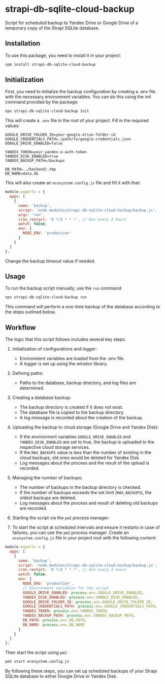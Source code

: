 # strapi-db-sqlite-cloud-backup

Script for scheduled backup to Yandex Drive or Google Drive of a temporary copy of the Strapi SQLite database.

## Installation

To use this package, you need to install it in your project:

```sh
npm install strapi-db-sqlite-cloud-backup
```

## Initialization

First, you need to initialize the backup configuration by creating a .env file with the necessary environment variables.
You can do this using the init command provided by the package:

```sh
npx strapi-db-sqlite-cloud-backup init
```

This will create a `.env` file in the root of your project. Fill in the required values:

```dotenv
GOOGLE_DRIVE_FOLDER_ID=your-google-drive-folder-id
GOOGLE_CREDENTIALS_PATH=./path/to/google-credentials.json
GOOGLE_DRIVE_ENABLED=false

YANDEX_TOKEN=your-yandex-o-auth-token
YANDEX_DISK_ENABLED=true
YANDEX_BACKUP_PATH=/backups

DB_PATH=../backend/.tmp
DB_NAME=data.db
```

This will also create an `ecosystem.config.js` file and fill it with that:

```js
module.exports = {
  apps: [
    {
      name: 'backup',
      script: 'node_modules/strapi-db-sqlite-cloud-backup/backup.js',
      args: 'run',
      cron_restart: '0 */3 * * *', // Run every 3 hours
      watch: false,
      env: {
        NODE_ENV: 'production'
      }
    }
  ]
};

```

Change the backup timeout value if needed.

## Usage
To run the backup script manually, use the `run` command:

```sh
npx strapi-db-sqlite-cloud-backup run
```
This command will perform a one-time backup of the database according to the steps outlined below.

## Workflow

The logic that this script follows includes several key steps:

1. Initialization of configurations and logger:

   - Environment variables are loaded from the .env file.
   - A logger is set up using the winston library.
   

2. Defining paths:

   - Paths to the database, backup directory, and log files are determined.
   

3. Creating a database backup:

   - The backup directory is created if it does not exist.
   - The database file is copied to the backup directory.
   - A log message is recorded about the creation of the backup.
   

4. Uploading the backup to cloud storage (Google Drive and Yandex Disk):

   - If the environment variables `GOOGLE_DRIVE_ENABLED` and `YANDEX_DISK_ENABLED` are set to true, the backup is uploaded to the respective cloud storage services.
   - If the `MAX_BACKUPS` value is less than the number of existing in the cloud backups, old ones would be deleted for Yandex Disk.
   - Log messages about the process and the result of the upload is recorded.
   

5. Managing the number of backups:

   - The number of backups in the backup directory is checked.
   - If the number of backups exceeds the set limit (`MAX_BACKUPS`), the oldest backups are deleted.
   - Log messages about the process and result of deleting old backups are recorded.
   

6. Starting the script via the `pm2` process manager:

7. To start the script at scheduled intervals and ensure it restarts in case of failures, you can use the `pm2` process manager. Create an `ecosystem.config.js` file in your project root with the following content:

```js
module.exports = {
  apps: [
    {
      name: 'backup',
      script: 'node_modules/strapi-db-sqlite-cloud-backup/backup.js',
      cron_restart: '0 */3 * * *', // Run every 3 hours
      watch: false,
      env: {
        NODE_ENV: 'production',
        // Environment variables for the script
        GOOGLE_DRIVE_ENABLED: process.env.GOOGLE_DRIVE_ENABLED,
        YANDEX_DISK_ENABLED: process.env.YANDEX_DISK_ENABLED,
        GOOGLE_DRIVE_FOLDER_ID: process.env.GOOGLE_DRIVE_FOLDER_ID,
        GOOGLE_CREDENTIALS_PATH: process.env.GOOGLE_CREDENTIALS_PATH,
        YANDEX_TOKEN: process.env.YANDEX_TOKEN,
        YANDEX_BACKUP_PATH: process.env.YANDEX_BACKUP_PATH,
        DB_PATH: process.env.DB_PATH,
        DB_NAME: process.env.DB_NAME
      }
    }
  ]
};
```

Then start the script using `pm2`:

```sh
pm2 start ecosystem.config.js
```

By following these steps,
you can set up scheduled backups of your Strapi SQLite database to either Google Drive or Yandex Disk.
